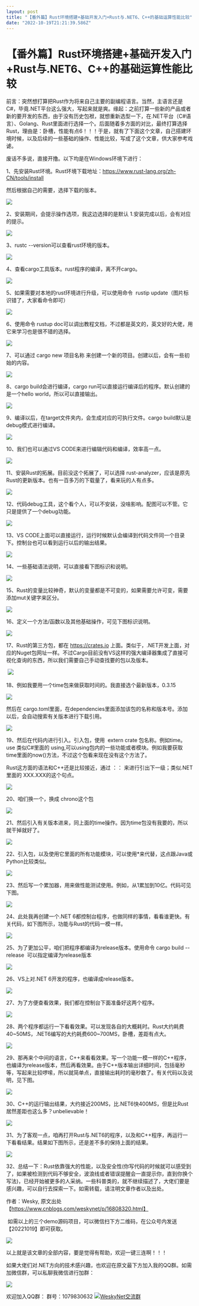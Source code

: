 ```yaml
---
layout: post
title: "【番外篇】Rust环境搭建+基础开发入门+Rust与.NET6、C++的基础运算性能比较"
date: "2022-10-19T21:21:39.586Z"
---
```

【番外篇】Rust环境搭建+基础开发入门+Rust与.NET6、C++的基础运算性能比较
============================================

前言：突然想打算把Rust作为将来自己主要的副编程语言。当然，主语言还是C#，毕竟.NET平台这么强大，写起来就是爽。缘起：之前打算一些新的产品或者新的要开发的东西，由于没有历史包袱，就想重新选型一下，在.NET平台（C#语言）、Golang、Rust里面进行选择一个。后面随着多方面的对比，最终打算选择Rust，理由是：卧槽，性能有点6！！！于是，就有了下面这个文章，自己搭建环境时候，以及后续的一些基础的操作、性能比较，写成了这个文章，供大家参考戏谑。

废话不多说，直接开撸。以下均是在Windows环境下进行：

1、先安装Rust环境。Rust环境下载地址：https://www.rust-lang.org/zh-CN/tools/install

然后根据自己的需要，选择下载的版本。

![](https://img2022.cnblogs.com/blog/1995789/202210/1995789-20221019232457814-715908080.png)

2、安装期间，会提示操作选项，我这边选择的是默认 1.安装完成以后，会有对应的提示。

![](https://img2022.cnblogs.com/blog/1995789/202210/1995789-20221019232511246-493396961.png)

3、rustc --version可以查看rust环境的版本。

![](https://img2022.cnblogs.com/blog/1995789/202210/1995789-20221019232525446-2119108451.png)

4、查看cargo工具版本。rust程序的编译，离不开cargo。

![](https://img2022.cnblogs.com/blog/1995789/202210/1995789-20221019232534745-1520984565.png)

5、如果需要对本地的rust环境进行升级，可以使用命令  rustip update（图片标识错了，大家看命令即可）

![](https://img2022.cnblogs.com/blog/1995789/202210/1995789-20221019232543594-1715209484.png)

6、使用命令 rustup doc可以调出教程文档，不过都是英文的，英文好的大佬，用它来学习也是很不错的选择。

![](https://img2022.cnblogs.com/blog/1995789/202210/1995789-20221019232552008-1590397035.png)

7、可以通过 cargo new 项目名称 来创建一个新的项目。创建以后，会有一些初始的内容。

![](https://img2022.cnblogs.com/blog/1995789/202210/1995789-20221019232605164-2056757293.png)

8、cargo build会进行编译，cargo run可以直接运行编译后的程序。默认创建的是一个hello world，所以可以直接输出。

![](https://img2022.cnblogs.com/blog/1995789/202210/1995789-20221019232613718-1541324941.png)

9、编译以后，在target文件夹内，会生成对应的可执行文件。cargo build默认是debug模式进行编译。

![](https://img2022.cnblogs.com/blog/1995789/202210/1995789-20221019232621801-378540957.png)

10、我们也可以通过VS CODE来进行编辑代码和编译，效率高一点。

![](https://img2022.cnblogs.com/blog/1995789/202210/1995789-20221019232633700-1549799373.png)

11、安装Rust的拓展。目前没这个拓展了，可以选择 rust-analyzer，应该是原先Rust的更新版本。也有一百多万的下载量了，看来玩的人有点多。

![](https://img2022.cnblogs.com/blog/1995789/202210/1995789-20221019232649953-1606038729.png)

12、代码debug工具，这个看个人，可以不安装，没啥影响。配图可以不管。它只是提供了一个debug功能。

![](https://img2022.cnblogs.com/blog/1995789/202210/1995789-20221019232700646-1899856498.png)

13、VS CODE上面可以直接运行，运行时候默认会编译到代码文件同一个目录下。控制台也可以看到运行以后的输出结果。

![](https://img2022.cnblogs.com/blog/1995789/202210/1995789-20221019232717653-904641461.png)

14、一些基础语法说明，可以直接看下图标识和说明。

![](https://img2022.cnblogs.com/blog/1995789/202210/1995789-20221019232731314-775304077.png)

15、Rust的变量比较神奇，默认的变量都是不可变的，如果需要允许可变，需要添加mut关键字来区分。

![](https://img2022.cnblogs.com/blog/1995789/202210/1995789-20221019232744861-1205980503.png)

16、定义一个方法/函数以及其他基础操作，可见下图标识说明。

![](https://img2022.cnblogs.com/blog/1995789/202210/1995789-20221019232759730-1606606398.png)

17、Rust的第三方包，都在 https://crates.io 上面。类似于，.NET开发上面，对应的Nuget包网址一样。不过Cargo目前没有VS这样的强大编译器集成了直接可视化查询的东西，所以我们需要自己手动查找要的包以及版本。

 ![](https://img2022.cnblogs.com/blog/1995789/202210/1995789-20221019232824071-222745179.png)

18、例如我要用一个time包来做获取时间的。我直接选个最新版本，0.3.15

![](https://img2022.cnblogs.com/blog/1995789/202210/1995789-20221019232832524-1265985554.png)

然后在 cargo.toml里面，在dependencies里面添加该包的名称和版本号。添加以后，会自动搜索有关版本进行下载引用。

![](https://img2022.cnblogs.com/blog/1995789/202210/1995789-20221019235732228-1786197857.png)

19、然后在代码内进行引入。引入包，使用  extern crate 包名称。例如time。use 类似C#里面的 using,可以using包内的一些功能或者模块。例如我要获取time里面的now()方法，不过这个包看来现在没有这个方法了。

Rust这方面的语法和C++还是比较接近，通过 ：： 来进行引出下一级；类似.NET里面的 XXX.XXX的这个句点。

![](https://img2022.cnblogs.com/blog/1995789/202210/1995789-20221019232841840-2041631992.png)

20、咱们换一个，换成 chrono这个包

![](https://img2022.cnblogs.com/blog/1995789/202210/1995789-20221019232849882-1772043504.png)

21、然后引入有关版本进来，同上面的time操作。因为time包没有我要的，所以就干掉就好了。

![](https://img2022.cnblogs.com/blog/1995789/202210/1995789-20221019232857624-675129687.png)

22、引入包，以及使用它里面的所有功能模块，可以使用\*来代替，这点跟Java或Python比较类似。

![](https://img2022.cnblogs.com/blog/1995789/202210/1995789-20221019232905415-2051723056.png)

23、然后写一个累加器，用来做性能测试使用。例如，从1累加到10亿。代码可见下图。

![](https://img2022.cnblogs.com/blog/1995789/202210/1995789-20221019232913288-1799698313.png)

24、此处我再创建一个.NET 6都控制台程序，也做同样的事情，看看谁更快。有关代码，如下图所示，功能与Rust的代码一模一样。

![](https://img2022.cnblogs.com/blog/1995789/202210/1995789-20221019232924848-1650663358.png)

25、为了更加公平，咱们把程序都编译为release版本。使用命令 cargo build --release  可以指定编译为release版本

![](https://img2022.cnblogs.com/blog/1995789/202210/1995789-20221019232936110-1320543356.png)

26、VS上对.NET 6开发的程序，也编译成release版本。

![](https://img2022.cnblogs.com/blog/1995789/202210/1995789-20221019232945622-1378178456.png)

27、为了方便查看效果，我们都在控制台下面准备好这两个程序。

![](https://img2022.cnblogs.com/blog/1995789/202210/1995789-20221019233004632-1544637773.png)

28、两个程序都运行一下看看效果。可以发现各自的大概耗时。Rust大约耗费40~50MS，.NET6编写的大约耗费600~700MS，卧槽，差距有点大。

![](https://img2022.cnblogs.com/blog/1995789/202210/1995789-20221019233013863-260369604.png)

29、那再来个中间的语言，C++来看看效果。写一个功能一模一样的C++程序，也编译为release版本，然后再看效果。由于C++版本输出详细时间，包括毫秒等，写起来比较啰嗦，所以就简单点，直接输出耗时的毫秒数了。有关代码以及说明，见下图。

![](https://img2022.cnblogs.com/blog/1995789/202210/1995789-20221019233029583-1622052008.png)

30、C++的运行输出结果，大约接近200MS，比.NET6快400MS，但是比Rust居然差距也这么多？unbelievable！

![](https://img2022.cnblogs.com/blog/1995789/202210/1995789-20221019233038094-1802733068.png)

31、为了客观一点，咱再打开Rust与.NET6的程序，以及和C++程序，再运行一下看看结果。结果如下图所示，还是差不多的保持上面的结果。

![](https://img2022.cnblogs.com/blog/1995789/202210/1995789-20221019233045438-479639462.png)

32、总结一下：Rust依靠强大的性能，以及安全性(你写代码的时候就可以感受到了，如果被检测到代码不够安全，波浪线或者错误提醒会一直提示你，直到你换个写法)，已经开始被更多的人采纳。一些科普类的，就不继续描述了，大佬们要是感兴趣，可以自行去探索一下。如需转载，请注明文章作者以及出处。

作者：Wesky, 原文出处【https://www.cnblogs.com/weskynet/p/16808320.html】

 如需以上的三个demo源码项目，可以微信扫下方二维码，在公众号内发送【20221019】即可获取。

![](https://img2022.cnblogs.com/blog/1995789/202210/1995789-20221020002211703-424482393.jpg)

以上就是该文章的全部内容，要是觉得有帮助，欢迎一键三连啊！！！

如果大佬们对.NET方向的技术感兴趣，也欢迎在原文最下方加入我的QQ群。如需加微信群，可以私聊我微信进行加群：

![](https://img2022.cnblogs.com/blog/1995789/202210/1995789-20221020002006700-349610547.png)

欢迎加入QQ群： 群号：1079830632 [![WeskyNet交流群](//pub.idqqimg.com/wpa/images/group.png "WeskyNet交流群")](https://qm.qq.com/cgi-bin/qm/qr?k=mylXTbJ-Sw1_ea95Vi0ExYurn0BOfIfo&jump_from=webapi)